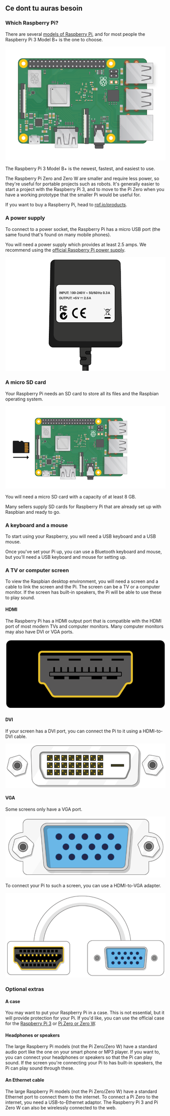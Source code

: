 ## Ce dont tu auras besoin

### Which Raspberry Pi?

There are several [models of Raspberry Pi](https://www.raspberrypi.org/products/), and for most people the Raspberry Pi 3 Model B+ is the one to choose.

![Raspberry Pi 3](images/raspberry-pi.png)

The Raspberry Pi 3 Model B+ is the newest, fastest, and easiest to use.

The Raspberry Pi Zero and Zero W are smaller and require less power, so they're useful for portable projects such as robots. It's generally easier to start a project with the Raspberry Pi 3, and to move to the Pi Zero when you have a working prototype that the smaller Pi would be useful for.

If you want to buy a Raspberry Pi, head to [rpf.io/products](https://rpf.io/products).

### A power supply

To connect to a power socket, the Raspberry Pi has a micro USB port (the same found that's found on many mobile phones).

You will need a power supply which provides at least 2.5 amps. We recommend using the [official Raspberry Pi power supply](https://www.raspberrypi.org/products/raspberry-pi-universal-power-supply/).

![power supply](images/powersupply.png)

### A micro SD card

Your Raspberry Pi needs an SD card to store all its files and the Raspbian operating system.

![sd card](images/pi-sd.png)

You will need a micro SD card with a capacity of at least 8 GB.

Many sellers supply SD cards for Raspberry Pi that are already set up with Raspbian and ready to go.

### A keyboard and a mouse

To start using your Raspberry, you will need a USB keyboard and a USB mouse.

Once you've set your Pi up, you can use a Bluetooth keyboard and mouse, but you'll need a USB keyboard and mouse for setting up.

### A TV or computer screen

To view the Raspbian desktop environment, you will need a screen and a cable to link the screen and the Pi. The screen can be a TV or a computer monitor. If the screen has built-in speakers, the Pi will be able to use these to play sound.

#### HDMI

The Raspberry Pi has a HDMI output port that is compatible with the HDMI port of most modern TVs and computer monitors. Many computer monitors may also have DVI or VGA ports.

![hdmi port](images/hdmi-port.png)

#### DVI

If your screen has a DVI port, you can connect the Pi to it using a HDMI-to-DVI cable.

![dvi port](images/dvi-port.png)

#### VGA

Some screens only have a VGA port.

![vga port](images/vga-port.png)

To connect your Pi to such a screen, you can use a HDMI-to-VGA adapter.

![hdmi to vga adapter port](images/hdmi-vga-adapter.png)

### Optional extras

#### A case

You may want to put your Raspberry Pi in a case. This is not essential, but it will provide protection for your Pi. If you'd like, you can use the official case for the [Raspberry Pi 3](https://www.raspberrypi.org/products/raspberry-pi-3-case/) or [Pi Zero or Zero W](https://www.raspberrypi.org/products/raspberry-pi-zero-case/).

#### Headphones or speakers

The large Raspberry Pi models (not the Pi Zero/Zero W) have a standard audio port like the one on your smart phone or MP3 player. If you want to, you can connect your headphones or speakers so that the Pi can play sound. If the screen you're connecting your Pi to has built-in speakers, the Pi can play sound through these.

#### An Ethernet cable

The large Raspberry Pi models (not the Pi Zero/Zero W) have a standard Ethernet port to connect them to the internet. To connect a Pi Zero to the internet, you need a USB-to-Ethernet adaptor. The Raspberry Pi 3 and Pi Zero W can also be wirelessly connected to the web.